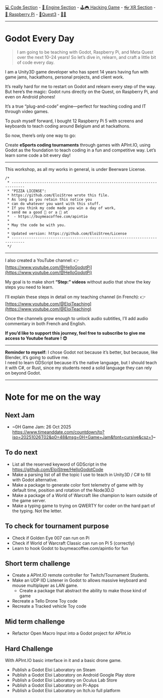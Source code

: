 [💻 Code Section](https://github.com/EloiStree/HelloGodotCode) - [🚂 Engine Section](https://github.com/EloiStree/HelloGodotEngineKeyword) - [🕹️🎮 Hacking Game](https://github.com/EloiStree/HelloGodotRemoteControlHub) - [👓 XR Section](https://github.com/EloiStree/HelloGodotXR)  - [🍓 Raspberry Pi](https://github.com/EloiStree/HelloRaspberryPi) - [🥽Quest3](https://github.com/EloiStree/HelloQuest3) - [🍺🍻](https://buymeacoffee.com/apintio)

------------------------------


# Godot Every Day

> I am going to be teaching with Godot, Raspberry Pi, and Meta Quest over the next 10–24 years! So let’s dive in, relearn, and craft a little bit of code every day.

I am a Unity3D game developer who has spent 14 years having fun with game jams, hackathons, personal projects, and client work.

It’s really hard for me to restart on Godot and relearn every step of the way.
But here’s the magic: Godot runs directly on the Quest, on Raspberry Pi, and even on Android phones!

It’s a true “plug-and-code” engine—perfect for teaching coding and IT through video games.

To push myself forward, I bought 12 Raspberry Pi 5 with screens and keyboards to teach coding around Belgium and at hackathons.

So now, there’s only one way to go:

Create **eSports coding tournaments** through games with APInt.IO, using Godot as the foundation to teach coding in a fun and competitive way.
Let’s learn some code a bit every day!

---

This workshop, as all my works in general, is under Beerware License.

```
/*
 * ----------------------------------------------------------------------------
 * "PIZZA LICENSE":
 * https://github.com/EloiStree wrote this file.
 * As long as you retain this notice you
 * can do whatever you want with this stuff.
 * If you think my code made you win a day of work,
 * send me a good 🍺 or a 🍕 at
 *  - https://buymeacoffee.com/apintio
 * 
 * May the code be with you.
 *
 * Updated version: https://github.com/EloiStree/License
 * ----------------------------------------------------------------------------
 */
```

---

I also created a YouTube channel:
👉 [https://www.youtube.com/@HelloGodotPi](https://www.youtube.com/@HelloGodotPi)

My goal is to make short **“Step:” videos** without audio that show the key steps you need to learn.

I’ll explain these steps in detail on my teaching channel (in French):
👉 [https://www.youtube.com/@EloiTeaching](https://www.youtube.com/@EloiTeaching)

Once the channels grow enough to unlock audio subtitles, I’ll add audio commentary in both French and English.

**If you’d like to support this journey, feel free to subscribe to give me access to Youtube feature ! 😊**

---------

**Reminder to myself:** I chose Godot not because it’s better, but because, like Blender, it’s going to outlive me.   
I need to learn GDScript because it’s the native language, but I should teach it with C#, or Rust, since my students need a solid language they can rely on beyond Godot.   
   
--------

# Note for me on the way

## Next Jam

- ~0H Game Jam: 26 Oct 2025 https://www.timeanddate.com/countdown/to?iso=20251026T02&p0=48&msg=0H+Game+Jam&font=cursive&csz=1~

## To do next
- List all the reserved keyword of GDScript in the https://github.com/EloiStree/HelloGodotCode
- Make a parsing list of all the topic I use to teach in Unity3D / C# to fill with Godot alternative.
- Make a package to generate color font telemetry of game with by default time, position and rotation of the Node3D.D
- Make a package of a World of Warcraft like champion to learn outside of the game server.
- Make a typing game to trying on QWERTY for coder on the hard part of the typing. Not the letter.

## To check for tournament purpose
- Check if Golden Eye 007 can run on Pi
- Check if World of Warcraft Classic can run on Pi 5 (correctly)
- Learn to hook Godot to buymeacoffee.com/apintio for fun


## Short term challenge

- Create a APInt.IO remote controller for Twitch/Tournament Students.
- Make an UDP IID Listener in Godot to allows massive keyboard and mouse multiplayer as LAN game.
  - Create a package that abstract the ability to make those kind of game 
- Recreate a Tello Drone Toy code
- Recreate a Tracked vehicle Toy code

## Mid term challenge

- Refactor Open Macro Input into a Godot project for APInt.io


## Hard Challenge

With APInt.IO basic interface in it and a basic drone game.
- Publish a Godot Eloi Laboratory on Steam
- Publish a Godot Eloi Laboratory on Android Google Play store
- Publish a Godot Eloi Laboratory on Oculus Lab Store
- Publish a Godot Eloi Laboratory on Pi-Apps
- Publish a Godot Eloi Laboratory on Itch.io full platform

